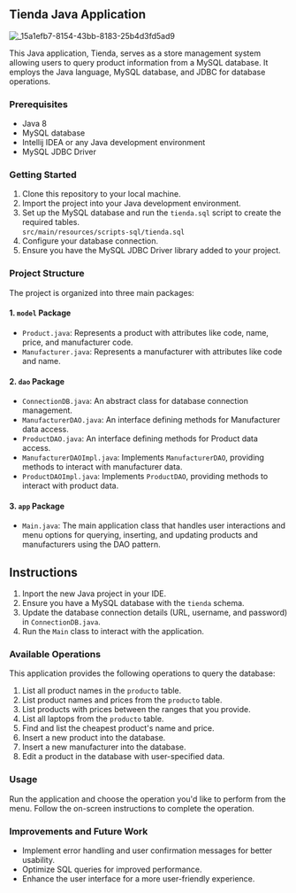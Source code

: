 ## Tienda Java Application
![_15a1efb7-8154-43bb-8183-25b4d3fd5ad9](https://github.com/Luishervic/Tienda-JDBC/assets/83683548/b59d5712-b0b3-4f53-80f0-8adf9ef9464c)


This Java application, Tienda, serves as a store management system allowing users to query product information from a MySQL database. It employs the Java language, MySQL database, and JDBC for database operations.

### Prerequisites

- Java 8
- MySQL database
- Intellij IDEA or any Java development environment
- MySQL JDBC Driver

### Getting Started

1. Clone this repository to your local machine.
2. Import the project into your Java development environment.
3. Set up the MySQL database and run the `tienda.sql` script to create the required tables.\
`src/main/resources/scripts-sql/tienda.sql`
4. Configure your database connection.
5. Ensure you have the MySQL JDBC Driver library added to your project.

### Project Structure

The project is organized into three main packages:

#### 1. `model` Package
- `Product.java`: Represents a product with attributes like code, name, price, and manufacturer code.
- `Manufacturer.java`: Represents a manufacturer with attributes like code and name.

#### 2. `dao` Package
- `ConnectionDB.java`: An abstract class for database connection management.
- `ManufacturerDAO.java`: An interface defining methods for Manufacturer data access.
- `ProductDAO.java`: An interface defining methods for Product data access.
- `ManufacturerDAOImpl.java`: Implements `ManufacturerDAO`, providing methods to interact with manufacturer data.
- `ProductDAOImpl.java`: Implements `ProductDAO`, providing methods to interact with product data.

#### 3. `app` Package
- `Main.java`: The main application class that handles user interactions and menu options for querying, inserting, and updating products and manufacturers using the DAO pattern.

## Instructions
1. Inport the new Java project in your IDE.
2. Ensure you have a MySQL database with the `tienda` schema.
3. Update the database connection details (URL, username, and password) in `ConnectionDB.java`.
4. Run the `Main` class to interact with the application.


### Available Operations

This application provides the following operations to query the database:

1. List all product names in the `producto` table.
2. List product names and prices from the `producto` table.
3. List products with prices between the ranges that you provide.
4. List all laptops from the `producto` table.
5. Find and list the cheapest product's name and price.
6. Insert a new product into the database.
7. Insert a new manufacturer into the database.
8. Edit a product in the database with user-specified data.

### Usage

Run the application and choose the operation you'd like to perform from the menu. Follow the on-screen instructions to complete the operation.

### Improvements and Future Work

- Implement error handling and user confirmation messages for better usability.
- Optimize SQL queries for improved performance.
- Enhance the user interface for a more user-friendly experience.
